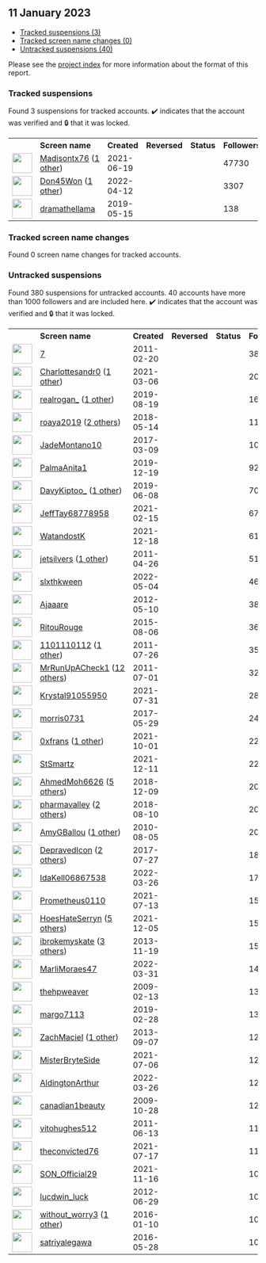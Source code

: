 ## 11 January 2023

* [Tracked suspensions (3)](#tracked-suspensions)
* [Tracked screen name changes (0)](#tracked-screen-name-changes)
* [Untracked suspensions (40)](#untracked-suspensions)

Please see the [project index](https://github.com/travisbrown/twitter-watch) for more information about the format of this report.

### Tracked suspensions

Found 3 suspensions for tracked accounts.
  ✔️ indicates that the account was verified and 🔒 that it was locked.

<table>
    <tr>
        <th></th>
        <th align="left">Screen name</th>
        <th align="left">Created</th>
        <th align="left">Reversed</th>
        <th align="left">Status</th>
        <th align="left">Followers</th>
        <th align="left">Ranking</th></tr>
    </tr>
        <tr>
            <td><a href="https://twitter.com/intent/user?user_id=1406234363612725294">
                <img src="https://pbs.twimg.com/profile_images/1414363089974202370/kKWLhMsn_normal.jpg" width="40px" height="40px" align="center"/></a>
            </td>
            <td>
                <a href="https://twitter.com/Madisontx76">Madisontx76</a>&nbsp;(<a href="https://api.memory.lol/v1/tw/id/1406234363612725294">1 other</a>)&nbsp;</td>
            <td>2021-06-19</td>
            <td></td>
            <td align="center"></td>
            <td>47730</td>
            <td>17244</td>
        </tr>
        <tr>
            <td><a href="https://twitter.com/intent/user?user_id=1513884420729626636">
                <img src="https://pbs.twimg.com/profile_images/1587260242584371201/Urwh9qYx_normal.jpg" width="40px" height="40px" align="center"/></a>
            </td>
            <td>
                <a href="https://twitter.com/Don45Won">Don45Won</a>&nbsp;(<a href="https://api.memory.lol/v1/tw/id/1513884420729626636">1 other</a>)&nbsp;</td>
            <td>2022-04-12</td>
            <td></td>
            <td align="center"></td>
            <td>3307</td>
            <td>46905</td>
        </tr>
        <tr>
            <td><a href="https://twitter.com/intent/user?user_id=1128597606718898176">
                <img src="https://pbs.twimg.com/profile_images/1597313450753024007/Y-GdCzPm_normal.jpg" width="40px" height="40px" align="center"/></a>
            </td>
            <td>
                <a href="https://twitter.com/dramathellama">dramathellama</a></td>
            <td>2019-05-15</td>
            <td></td>
            <td align="center"></td>
            <td>138</td>
            <td>80890</td>
        </tr></table>

### Tracked screen name changes

Found 0 screen name changes for tracked accounts.

### Untracked suspensions

Found 380 suspensions for untracked accounts.
40 accounts have more than 1000 followers and are included here.
  ✔️ indicates that the account was verified and 🔒 that it was locked.

<table>
    <tr>
        <th></th>
        <th align="left">Screen name</th>
        <th align="left">Created</th>
        <th align="left">Reversed</th>
        <th align="left">Status</th>
        <th align="left">Followers</th>
    </tr>
        <tr>
            <td><a href="https://twitter.com/intent/user?user_id=255226431">
                <img src="https://pbs.twimg.com/profile_images/677602788004732928/TPCgWFLi_normal.jpg" width="40px" height="40px" align="center"/></a>
            </td>
            <td>
                <a href="https://twitter.com/7">7</a></td>
            <td>2011-02-20</td>
            <td></td>
            <td align="center"></td>
            <td>38604</td>
        </tr>
        <tr>
            <td><a href="https://twitter.com/intent/user?user_id=1368132263100178433">
                <img src="https://pbs.twimg.com/profile_images/1564650757818925061/E_L0_DMy_normal.jpg" width="40px" height="40px" align="center"/></a>
            </td>
            <td>
                <a href="https://twitter.com/Charlottesandr0">Charlottesandr0</a>&nbsp;(<a href="https://api.memory.lol/v1/tw/id/1368132263100178433">1 other</a>)&nbsp;</td>
            <td>2021-03-06</td>
            <td></td>
            <td align="center"></td>
            <td>20074</td>
        </tr>
        <tr>
            <td><a href="https://twitter.com/intent/user?user_id=1163404338565271552">
                <img src="https://pbs.twimg.com/profile_images/1338936688748294144/Zs17nAh9_normal.jpg" width="40px" height="40px" align="center"/></a>
            </td>
            <td>
                <a href="https://twitter.com/realrogan_">realrogan_</a>&nbsp;(<a href="https://api.memory.lol/v1/tw/id/1163404338565271552">1 other</a>)&nbsp;</td>
            <td>2019-08-19</td>
            <td></td>
            <td align="center"></td>
            <td>16160</td>
        </tr>
        <tr>
            <td><a href="https://twitter.com/intent/user?user_id=996008186518925312">
                <img src="https://pbs.twimg.com/profile_images/1493000325447438338/NlA49K2r_normal.jpg" width="40px" height="40px" align="center"/></a>
            </td>
            <td>
                <a href="https://twitter.com/roaya2019">roaya2019</a>&nbsp;(<a href="https://api.memory.lol/v1/tw/id/996008186518925312">2 others</a>)&nbsp;</td>
            <td>2018-05-14</td>
            <td></td>
            <td align="center"></td>
            <td>11605</td>
        </tr>
        <tr>
            <td><a href="https://twitter.com/intent/user?user_id=839689689451802625">
                <img src="https://pbs.twimg.com/profile_images/1569695832492101635/FMAGklNV_normal.jpg" width="40px" height="40px" align="center"/></a>
            </td>
            <td>
                <a href="https://twitter.com/JadeMontano10">JadeMontano10</a></td>
            <td>2017-03-09</td>
            <td></td>
            <td align="center"></td>
            <td>10073</td>
        </tr>
        <tr>
            <td><a href="https://twitter.com/intent/user?user_id=1207756760754393092">
                <img src="https://pbs.twimg.com/profile_images/1207757418257625088/43JwcLb8_normal.jpg" width="40px" height="40px" align="center"/></a>
            </td>
            <td>
                <a href="https://twitter.com/PalmaAnita1">PalmaAnita1</a></td>
            <td>2019-12-19</td>
            <td></td>
            <td align="center"></td>
            <td>9237</td>
        </tr>
        <tr>
            <td><a href="https://twitter.com/intent/user?user_id=1137272744905715713">
                <img src="https://pbs.twimg.com/profile_images/1585567495183892481/BIF6vdOv_normal.jpg" width="40px" height="40px" align="center"/></a>
            </td>
            <td>
                <a href="https://twitter.com/DavyKiptoo_">DavyKiptoo_</a>&nbsp;(<a href="https://api.memory.lol/v1/tw/id/1137272744905715713">1 other</a>)&nbsp;</td>
            <td>2019-06-08</td>
            <td></td>
            <td align="center"></td>
            <td>7080</td>
        </tr>
        <tr>
            <td><a href="https://twitter.com/intent/user?user_id=1361384394041167873">
                <img src="https://pbs.twimg.com/profile_images/1593372856003727361/od1XQ4OC_normal.jpg" width="40px" height="40px" align="center"/></a>
            </td>
            <td>
                <a href="https://twitter.com/JeffTay68778958">JeffTay68778958</a></td>
            <td>2021-02-15</td>
            <td></td>
            <td align="center"></td>
            <td>6762</td>
        </tr>
        <tr>
            <td><a href="https://twitter.com/intent/user?user_id=1472231220901990405">
                <img src="https://pbs.twimg.com/profile_images/1595117306333597725/Im2GN_UA_normal.jpg" width="40px" height="40px" align="center"/></a>
            </td>
            <td>
                <a href="https://twitter.com/WatandostK">WatandostK</a></td>
            <td>2021-12-18</td>
            <td></td>
            <td align="center"></td>
            <td>6161</td>
        </tr>
        <tr>
            <td><a href="https://twitter.com/intent/user?user_id=288012300">
                <img src="https://pbs.twimg.com/profile_images/1345248212781678594/KZh2msw4_normal.jpg" width="40px" height="40px" align="center"/></a>
            </td>
            <td>
                <a href="https://twitter.com/jetsilvers">jetsilvers</a>&nbsp;(<a href="https://api.memory.lol/v1/tw/id/288012300">1 other</a>)&nbsp;</td>
            <td>2011-04-26</td>
            <td></td>
            <td align="center"></td>
            <td>5124</td>
        </tr>
        <tr>
            <td><a href="https://twitter.com/intent/user?user_id=1521645955493154817">
                <img src="https://pbs.twimg.com/profile_images/1576608028794781697/I65nYZVd_normal.jpg" width="40px" height="40px" align="center"/></a>
            </td>
            <td>
                <a href="https://twitter.com/slxthkween">slxthkween</a></td>
            <td>2022-05-04</td>
            <td></td>
            <td align="center"></td>
            <td>4656</td>
        </tr>
        <tr>
            <td><a href="https://twitter.com/intent/user?user_id=576488774">
                <img src="https://pbs.twimg.com/profile_images/1373142625457430528/Kfv2uTKX_normal.jpg" width="40px" height="40px" align="center"/></a>
            </td>
            <td>
                <a href="https://twitter.com/Ajaaare">Ajaaare</a></td>
            <td>2012-05-10</td>
            <td></td>
            <td align="center"></td>
            <td>3836</td>
        </tr>
        <tr>
            <td><a href="https://twitter.com/intent/user?user_id=3406154565">
                <img src="https://pbs.twimg.com/profile_images/1567536034526777348/BKSQVs4O_normal.jpg" width="40px" height="40px" align="center"/></a>
            </td>
            <td>
                <a href="https://twitter.com/RitouRouge">RitouRouge</a></td>
            <td>2015-08-06</td>
            <td></td>
            <td align="center"></td>
            <td>3643</td>
        </tr>
        <tr>
            <td><a href="https://twitter.com/intent/user?user_id=342843449">
                <img src="https://pbs.twimg.com/profile_images/1352088064546451456/hJzH9Yz8_normal.jpg" width="40px" height="40px" align="center"/></a>
            </td>
            <td>
                <a href="https://twitter.com/1101110112">1101110112</a>&nbsp;(<a href="https://api.memory.lol/v1/tw/id/342843449">1 other</a>)&nbsp;</td>
            <td>2011-07-26</td>
            <td></td>
            <td align="center"></td>
            <td>3501</td>
        </tr>
        <tr>
            <td><a href="https://twitter.com/intent/user?user_id=327681494">
                <img src="https://pbs.twimg.com/profile_images/1597642406274519040/vuxuZLfi_normal.jpg" width="40px" height="40px" align="center"/></a>
            </td>
            <td>
                <a href="https://twitter.com/MrRunUpACheck1">MrRunUpACheck1</a>&nbsp;(<a href="https://api.memory.lol/v1/tw/id/327681494">12 others</a>)&nbsp;</td>
            <td>2011-07-01</td>
            <td></td>
            <td align="center"></td>
            <td>3280</td>
        </tr>
        <tr>
            <td><a href="https://twitter.com/intent/user?user_id=1421422310523686916">
                <img src="https://pbs.twimg.com/profile_images/1580127559354052608/RSW1-VIo_normal.jpg" width="40px" height="40px" align="center"/></a>
            </td>
            <td>
                <a href="https://twitter.com/Krystal91055950">Krystal91055950</a></td>
            <td>2021-07-31</td>
            <td></td>
            <td align="center"></td>
            <td>2811</td>
        </tr>
        <tr>
            <td><a href="https://twitter.com/intent/user?user_id=869029616870019072">
                <img src="https://pbs.twimg.com/profile_images/1212706595328577540/sTo7i_Ee_normal.jpg" width="40px" height="40px" align="center"/></a>
            </td>
            <td>
                <a href="https://twitter.com/morris0731">morris0731</a></td>
            <td>2017-05-29</td>
            <td></td>
            <td align="center"></td>
            <td>2462</td>
        </tr>
        <tr>
            <td><a href="https://twitter.com/intent/user?user_id=1444044408681222144">
                <img src="https://pbs.twimg.com/profile_images/1586836846897639424/CK929BC5_normal.jpg" width="40px" height="40px" align="center"/></a>
            </td>
            <td>
                <a href="https://twitter.com/0xfrans">0xfrans</a>&nbsp;(<a href="https://api.memory.lol/v1/tw/id/1444044408681222144">1 other</a>)&nbsp;</td>
            <td>2021-10-01</td>
            <td></td>
            <td align="center"></td>
            <td>2296</td>
        </tr>
        <tr>
            <td><a href="https://twitter.com/intent/user?user_id=1469548664116764677">
                <img src="https://pbs.twimg.com/profile_images/1597445734575448064/8Yr4JuxH_normal.jpg" width="40px" height="40px" align="center"/></a>
            </td>
            <td>
                <a href="https://twitter.com/StSmartz">StSmartz</a></td>
            <td>2021-12-11</td>
            <td></td>
            <td align="center"></td>
            <td>2280</td>
        </tr>
        <tr>
            <td><a href="https://twitter.com/intent/user?user_id=1071801294803759104">
                <img src="https://pbs.twimg.com/profile_images/1500097429357617154/WPVy9WMG_normal.jpg" width="40px" height="40px" align="center"/></a>
            </td>
            <td>
                <a href="https://twitter.com/AhmedMoh6626">AhmedMoh6626</a>&nbsp;(<a href="https://api.memory.lol/v1/tw/id/1071801294803759104">5 others</a>)&nbsp;</td>
            <td>2018-12-09</td>
            <td></td>
            <td align="center"></td>
            <td>2041</td>
        </tr>
        <tr>
            <td><a href="https://twitter.com/intent/user?user_id=1027832016534994944">
                <img src="https://pbs.twimg.com/profile_images/1455781683299590146/6AwPnGOF_normal.jpg" width="40px" height="40px" align="center"/></a>
            </td>
            <td>
                <a href="https://twitter.com/pharmavalley">pharmavalley</a>&nbsp;(<a href="https://api.memory.lol/v1/tw/id/1027832016534994944">2 others</a>)&nbsp;</td>
            <td>2018-08-10</td>
            <td></td>
            <td align="center"></td>
            <td>2022</td>
        </tr>
        <tr>
            <td><a href="https://twitter.com/intent/user?user_id=174880584">
                <img src="https://pbs.twimg.com/profile_images/1454594020445933571/xrR6Fzj6_normal.jpg" width="40px" height="40px" align="center"/></a>
            </td>
            <td>
                <a href="https://twitter.com/AmyGBallou">AmyGBallou</a>&nbsp;(<a href="https://api.memory.lol/v1/tw/id/174880584">1 other</a>)&nbsp;</td>
            <td>2010-08-05</td>
            <td></td>
            <td align="center"></td>
            <td>2001</td>
        </tr>
        <tr>
            <td><a href="https://twitter.com/intent/user?user_id=890414763406000130">
                <img src="https://pbs.twimg.com/profile_images/1595042764592361472/B86QrAzT_normal.jpg" width="40px" height="40px" align="center"/></a>
            </td>
            <td>
                <a href="https://twitter.com/DepravedIcon">DepravedIcon</a>&nbsp;(<a href="https://api.memory.lol/v1/tw/id/890414763406000130">2 others</a>)&nbsp;</td>
            <td>2017-07-27</td>
            <td></td>
            <td align="center"></td>
            <td>1822</td>
        </tr>
        <tr>
            <td><a href="https://twitter.com/intent/user?user_id=1507628123390676995">
                <img src="https://pbs.twimg.com/profile_images/1507628166382239745/LHlcbnbh_normal.jpg" width="40px" height="40px" align="center"/></a>
            </td>
            <td>
                <a href="https://twitter.com/IdaKell06867538">IdaKell06867538</a></td>
            <td>2022-03-26</td>
            <td></td>
            <td align="center"></td>
            <td>1712</td>
        </tr>
        <tr>
            <td><a href="https://twitter.com/intent/user?user_id=1414978053739106306">
                <img src="https://pbs.twimg.com/profile_images/1503916097136779266/jTCG3h60_normal.jpg" width="40px" height="40px" align="center"/></a>
            </td>
            <td>
                <a href="https://twitter.com/Prometheus0110">Prometheus0110</a></td>
            <td>2021-07-13</td>
            <td></td>
            <td align="center"></td>
            <td>1554</td>
        </tr>
        <tr>
            <td><a href="https://twitter.com/intent/user?user_id=1467327076483190784">
                <img src="https://pbs.twimg.com/profile_images/1596076208894132226/cOBPW8JR_normal.jpg" width="40px" height="40px" align="center"/></a>
            </td>
            <td>
                <a href="https://twitter.com/HoesHateSerryn">HoesHateSerryn</a>&nbsp;(<a href="https://api.memory.lol/v1/tw/id/1467327076483190784">5 others</a>)&nbsp;</td>
            <td>2021-12-05</td>
            <td></td>
            <td align="center"></td>
            <td>1521</td>
        </tr>
        <tr>
            <td><a href="https://twitter.com/intent/user?user_id=2203281547">
                <img src="https://pbs.twimg.com/profile_images/1471989399319871491/I2l4_cfd_normal.jpg" width="40px" height="40px" align="center"/></a>
            </td>
            <td>
                <a href="https://twitter.com/ibrokemyskate">ibrokemyskate</a>&nbsp;(<a href="https://api.memory.lol/v1/tw/id/2203281547">3 others</a>)&nbsp;</td>
            <td>2013-11-19</td>
            <td></td>
            <td align="center"></td>
            <td>1514</td>
        </tr>
        <tr>
            <td><a href="https://twitter.com/intent/user?user_id=1509538216818491397">
                <img src="https://pbs.twimg.com/profile_images/1583951656596783107/83FsRiqb_normal.jpg" width="40px" height="40px" align="center"/></a>
            </td>
            <td>
                <a href="https://twitter.com/MarliMoraes47">MarliMoraes47</a></td>
            <td>2022-03-31</td>
            <td></td>
            <td align="center"></td>
            <td>1408</td>
        </tr>
        <tr>
            <td><a href="https://twitter.com/intent/user?user_id=20780634">
                <img src="https://pbs.twimg.com/profile_images/1582167911707320323/ewiedQ4l_normal.jpg" width="40px" height="40px" align="center"/></a>
            </td>
            <td>
                <a href="https://twitter.com/thehpweaver">thehpweaver</a></td>
            <td>2009-02-13</td>
            <td></td>
            <td align="center"></td>
            <td>1373</td>
        </tr>
        <tr>
            <td><a href="https://twitter.com/intent/user?user_id=1100966742547927040">
                <img src="https://pbs.twimg.com/profile_images/1557170295152283648/LIM_ioYh_normal.jpg" width="40px" height="40px" align="center"/></a>
            </td>
            <td>
                <a href="https://twitter.com/margo7113">margo7113</a></td>
            <td>2019-02-28</td>
            <td></td>
            <td align="center"></td>
            <td>1327</td>
        </tr>
        <tr>
            <td><a href="https://twitter.com/intent/user?user_id=1741097036">
                <img src="https://pbs.twimg.com/profile_images/1517701698919145472/Es18nAG6_normal.jpg" width="40px" height="40px" align="center"/></a>
            </td>
            <td>
                <a href="https://twitter.com/ZachMacieI">ZachMacieI</a>&nbsp;(<a href="https://api.memory.lol/v1/tw/id/1741097036">1 other</a>)&nbsp;</td>
            <td>2013-09-07</td>
            <td></td>
            <td align="center"></td>
            <td>1256</td>
        </tr>
        <tr>
            <td><a href="https://twitter.com/intent/user?user_id=1412503872044732416">
                <img src="https://pbs.twimg.com/profile_images/1593762297268387847/0ZgI7CVx_normal.jpg" width="40px" height="40px" align="center"/></a>
            </td>
            <td>
                <a href="https://twitter.com/MisterBryteSide">MisterBryteSide</a></td>
            <td>2021-07-06</td>
            <td></td>
            <td align="center"></td>
            <td>1237</td>
        </tr>
        <tr>
            <td><a href="https://twitter.com/intent/user?user_id=1507735422117552141">
                <img src="https://pbs.twimg.com/profile_images/1507735464752648194/Qv5Ajmwu_normal.jpg" width="40px" height="40px" align="center"/></a>
            </td>
            <td>
                <a href="https://twitter.com/AldingtonArthur">AldingtonArthur</a></td>
            <td>2022-03-26</td>
            <td></td>
            <td align="center"></td>
            <td>1225</td>
        </tr>
        <tr>
            <td><a href="https://twitter.com/intent/user?user_id=85898714">
                <img src="https://pbs.twimg.com/profile_images/1591460114418094081/3BCkytFU_normal.jpg" width="40px" height="40px" align="center"/></a>
            </td>
            <td>
                <a href="https://twitter.com/canadian1beauty">canadian1beauty</a></td>
            <td>2009-10-28</td>
            <td></td>
            <td align="center"></td>
            <td>1213</td>
        </tr>
        <tr>
            <td><a href="https://twitter.com/intent/user?user_id=316747544">
                <img src="https://pbs.twimg.com/profile_images/1350926254380179456/MLeHNL1c_normal.jpg" width="40px" height="40px" align="center"/></a>
            </td>
            <td>
                <a href="https://twitter.com/vitohughes512">vitohughes512</a></td>
            <td>2011-06-13</td>
            <td></td>
            <td align="center"></td>
            <td>1152</td>
        </tr>
        <tr>
            <td><a href="https://twitter.com/intent/user?user_id=1416317423880396800">
                <img src="https://pbs.twimg.com/profile_images/1572780319236923393/L7fTs5FD_normal.jpg" width="40px" height="40px" align="center"/></a>
            </td>
            <td>
                <a href="https://twitter.com/theconvicted76">theconvicted76</a></td>
            <td>2021-07-17</td>
            <td></td>
            <td align="center"></td>
            <td>1104</td>
        </tr>
        <tr>
            <td><a href="https://twitter.com/intent/user?user_id=1460589548220596230">
                <img src="https://pbs.twimg.com/profile_images/1574693209971777536/jtvPQTMZ_normal.jpg" width="40px" height="40px" align="center"/></a>
            </td>
            <td>
                <a href="https://twitter.com/SON_Official29">SON_Official29</a></td>
            <td>2021-11-16</td>
            <td></td>
            <td align="center"></td>
            <td>1089</td>
        </tr>
        <tr>
            <td><a href="https://twitter.com/intent/user?user_id=621476548">
                <img src="https://pbs.twimg.com/profile_images/796807851285106688/zp2Z2n_j_normal.jpg" width="40px" height="40px" align="center"/></a>
            </td>
            <td>
                <a href="https://twitter.com/lucdwin_luck">lucdwin_luck</a></td>
            <td>2012-06-29</td>
            <td></td>
            <td align="center"></td>
            <td>1082</td>
        </tr>
        <tr>
            <td><a href="https://twitter.com/intent/user?user_id=4768882461">
                <img src="https://pbs.twimg.com/profile_images/1526353391307333632/HcQd-xrr_normal.jpg" width="40px" height="40px" align="center"/></a>
            </td>
            <td>
                <a href="https://twitter.com/without_worry3">without_worry3</a>&nbsp;(<a href="https://api.memory.lol/v1/tw/id/4768882461">1 other</a>)&nbsp;</td>
            <td>2016-01-10</td>
            <td></td>
            <td align="center"></td>
            <td>1027</td>
        </tr>
        <tr>
            <td><a href="https://twitter.com/intent/user?user_id=736589208114974721">
                <img src="https://pbs.twimg.com/profile_images/1569171999486001159/UKXaPg4f_normal.jpg" width="40px" height="40px" align="center"/></a>
            </td>
            <td>
                <a href="https://twitter.com/satriyalegawa">satriyalegawa</a></td>
            <td>2016-05-28</td>
            <td></td>
            <td align="center"></td>
            <td>1019</td>
        </tr></table>
